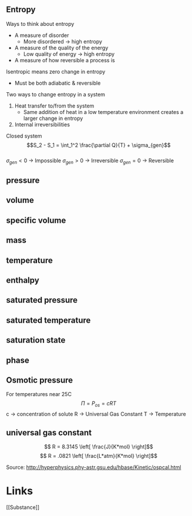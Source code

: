 ## Entropy
Ways to think about entropy
- A measure of disorder
	- More disordered -> high entropy
- A measure of the quality of the energy
	- Low quality of energy -> high entropy
- A measure of how reversible a process is

Isentropic means zero change in entropy
- Must be both adiabatic & reversible

Two ways to change entropy in a system
1. Heat transfer to/from the system
	- Same addition of heat in a low temperature environment creates a larger change in entropy
2. Internal irreversibilities

Closed system
$$S_2 - S_1 = \int_1^2 \frac{\partial Q}{T} + \sigma_{gen}$$  
$\sigma_{gen} < 0$ -> Impossible
$\sigma_{gen} > 0$ -> Irreversible
$\sigma_{gen} = 0$ -> Reversible   

## pressure
## volume
## specific volume
## mass
## temperature
## enthalpy
## saturated pressure
## saturated temperature

## saturation state
## phase
## Osmotic pressure
For temperatures near 25C
$$\Pi = P_{os} = cRT$$
c -> concentration of solute
R -> Universal Gas Constant
T -> Temperature


## universal gas constant
$$ R = 8.3145 \left[ \frac{J}{K*mol} \right]$$
$$ R = .0821 \left[ \frac{L*atm}{K*mol} \right]$$

Source:
http://hyperphysics.phy-astr.gsu.edu/hbase/Kinetic/ospcal.html

# Links
[[Substance]]
